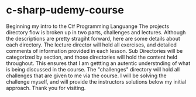 # c-sharp-udemy-course
Beginning my intro to the C# Programming Languange
The projects directory flow is broken up in two parts, challenges and lectures. Although the descriptions are pretty stragiht forward, here are some details about each directory. The lecture director will hold all exercises, and detailed comments of information provided in each lesson. Sub Directories will be categorized by section, and those directories will hold the content held throughout. This ensures that I am gettting an autentic understnding of what is being discussed in the course. The "challenges" directory will hold all challenges that are given to me via the course. I will be solving the challenge myself, and will provide the instructors solutions below my initial approach. Thank you for visiting. 
